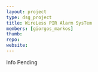 ```yaml
---
layout: project
type: dsg_project
title: WireLess PIR Alarm SysTem
members: [giorgos_markos]
thumb:
repo:
website:
---
```

Info Pending

